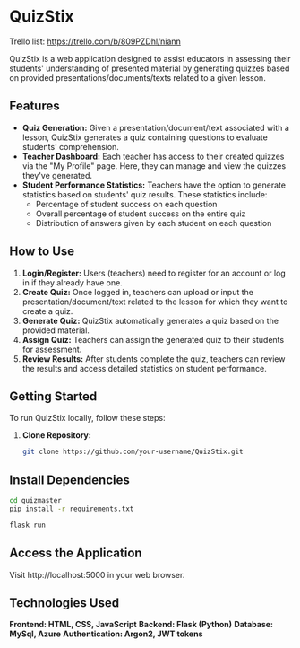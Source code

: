 # QuizStix


Trello list:
https://trello.com/b/809PZDhl/niann

QuizStix is a web application designed to assist educators in assessing their students' understanding of presented material by generating quizzes based on provided presentations/documents/texts related to a given lesson.

## Features

- **Quiz Generation:** Given a presentation/document/text associated with a lesson, QuizStix generates a quiz containing questions to evaluate students' comprehension.
- **Teacher Dashboard:** Each teacher has access to their created quizzes via the "My Profile" page. Here, they can manage and view the quizzes they've generated.
- **Student Performance Statistics:** Teachers have the option to generate statistics based on students' quiz results. These statistics include:
  - Percentage of student success on each question
  - Overall percentage of student success on the entire quiz
  - Distribution of answers given by each student on each question

## How to Use

1. **Login/Register:** Users (teachers) need to register for an account or log in if they already have one.
2. **Create Quiz:** Once logged in, teachers can upload or input the presentation/document/text related to the lesson for which they want to create a quiz.
3. **Generate Quiz:** QuizStix automatically generates a quiz based on the provided material.
4. **Assign Quiz:** Teachers can assign the generated quiz to their students for assessment.
5. **Review Results:** After students complete the quiz, teachers can review the results and access detailed statistics on student performance.

## Getting Started

To run QuizStix locally, follow these steps:

1. **Clone Repository:**
   ```bash
   git clone https://github.com/your-username/QuizStix.git
   
## Install Dependencies

```bash
cd quizmaster
pip install -r requirements.txt
```
```bash
flask run
```
## Access the Application
Visit http://localhost:5000 in your web browser.

## Technologies Used
**Frontend: HTML, CSS, JavaScript**
**Backend: Flask (Python)**
**Database: MySql, Azure**
**Authentication: Argon2, JWT tokens**

